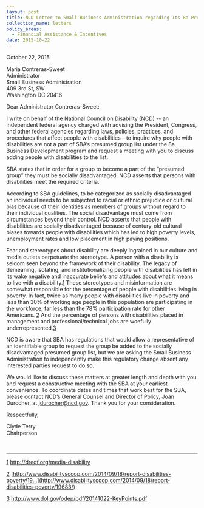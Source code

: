 ```yaml
---
layout: post
title: NCD Letter to Small Business Administration regarding Its 8a Program
collection_name: letters
policy_areas:
  - Financial Assistance & Incentives
date: 2015-10-22
---
```

October 22, 2015

Maria Contreras-Sweet\
Administrator\
Small Business Administration\
409 3rd St, SW\
Washington DC 20416

Dear Administrator Contreras-Sweet:

I write on behalf of the National Council on Disability (NCD) -- an independent federal agency charged with advising the President, Congress, and other federal agencies regarding laws, policies, practices, and procedures that affect people with disabilities – to inquire why people with disabilities are not a part of SBA’s presumed group list under the 8a Business Development program and request a meeting with you to discuss adding people with disabilities to the list.

SBA states that in order for a group to become a part of the “presumed group” they must be socially disadvantaged. NCD asserts that persons with disabilities meet the required criteria.

According to SBA guidelines, to be categorized as socially disadvantaged an individual needs to be subjected to racial or ethnic prejudice or cultural bias because of their identities as members of groups without regard to their individual qualities. The social disadvantage must come from circumstances beyond their control. NCD asserts that people with disabilities are socially disadvantaged because of century-old cultural biases towards people with disabilities which has led to high poverty levels, unemployment rates and low placement in high paying positions.

Fear and stereotypes about disability are deeply ingrained in our culture and media outlets perpetuate the stereotype. A person with a disability is seldom seen beyond the framework of their disability. The legacy of demeaning, isolating, and institutionalizing people with disabilities has left in its wake negative and inaccurate beliefs and attitudes about what it means to live with a disability.[1](https://ncd.gov/publications/2015/ncd-letter-small-business-administration#_ftn1) These stereotypes and misinformation are somewhat responsible for the percentage of people with disabilities living in poverty. In fact, twice as many people with disabilities live in poverty and less than 30% of working age people in this population are participating in the workforce, far less than the 78% participation rate for other Americans. [2](https://ncd.gov/publications/2015/ncd-letter-small-business-administration#_ftn2) And the percentage of persons with disabilities placed in management and professional/technical jobs are woefully underrepresented.[3](https://ncd.gov/publications/2015/ncd-letter-small-business-administration#_ftn3)

NCD is aware that SBA has regulations that would allow a representative of an identifiable group to request the group be added to the socially disadvantaged presumed group list, but we are asking the Small Business Administration to independently make this regulatory change absent any interested parties request to do so.

We would like to discuss these matters at greater length and depth with you and request a constructive meeting with the SBA at your earliest convenience. To coordinate dates and times that work best for the SBA, please contact NCD’s General Counsel and Director of Policy, Joan Durocher, at [jdurocher@ncd.gov](<>). Thank you for your consideration.

Respectfully,

Clyde Terry\
Chairperson 

 

- - -

[1](https://ncd.gov/publications/2015/ncd-letter-small-business-administration#_ftnref1) <http://dredf.org/media-disability>

[2](https://ncd.gov/publications/2015/ncd-letter-small-business-administration#_ftnref2) [http://www.disabilityscoop.com/2014/09/18/report-disabilities-poverty/19...](http://www.disabilityscoop.com/2014/09/18/report-disabilities-poverty/19683/)

[3](https://ncd.gov/publications/2015/ncd-letter-small-business-administration#_ftnref3) <http://www.dol.gov/odep/pdf/20141022-KeyPoints.pdf>
